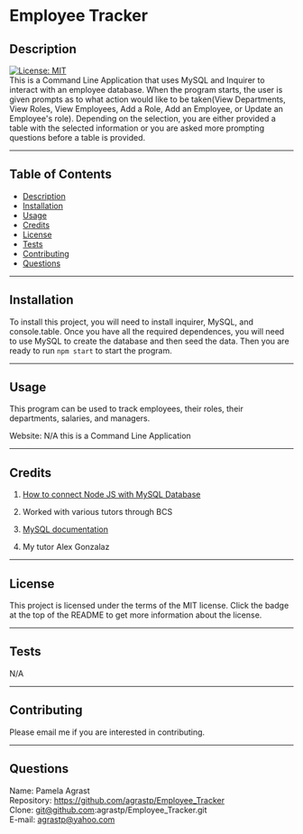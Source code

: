 # Employee Tracker

  ## Description
  
  [![License: MIT](https://img.shields.io/badge/License-MIT-yellow.svg)](https://opensource.org/licenses/MIT) <br>
  This is a Command Line Application that uses MySQL and Inquirer to interact with an employee database.  When the program starts, the user is given prompts as to what action would like to be taken(View Departments, View Roles, View Employees, Add a Role, Add an Employee, or Update an Employee's role).  Depending on the selection, you are either provided a table with the selected information or you are asked more prompting questions before a table is provided.  <br>

----------------------

  ## Table of Contents 
  
  - [Description](#description)
  - [Installation](#installation)
  - [Usage](#usage)
  - [Credits](#credits)
  - [License](#license)
  - [Tests](#tests)
  - [Contributing](#contributing)
  - [Questions](#questions)



---------------------- 

  ## Installation
  To install this project, you will need to install inquirer, MySQL, and console.table.  Once you have all the required dependences, you will need to use MySQL to create the database and then seed the data.  Then you are ready to run `npm start` to start the program.
  
----------------------

  ## Usage
  This program can be used to track employees, their roles, their departments, salaries, and managers.  <br>
  
  Website: N/A this is a Command Line Application


----------------------

  ## Credits
  
  1. [How to connect Node JS with MySQL Database](https://blogs.perficient.com/2023/08/03/how-to-connect-node-js-with-mysql-database/)

  2. Worked with various tutors through BCS 

  3. [MySQL documentation](https://www.npmjs.com/package/mysql2#documentation)

  4. My tutor Alex Gonzalaz 

----------------------

  ## License
  
  This project is licensed under the terms of the MIT license.  Click the badge at the top of the README to get more information about the license.
  





----------------------

  ## Tests
  
  N/A
  





----------------------

  ## Contributing
  
  Please email me if you are interested in contributing.
  
-----------------------

  ## Questions

  Name: Pamela Agrast<br>
  Repository: https://github.com/agrastp/Employee_Tracker<br>
  Clone: git@github.com:agrastp/Employee_Tracker.git<br>
  E-mail: agrastp@yahoo.com
  
  
